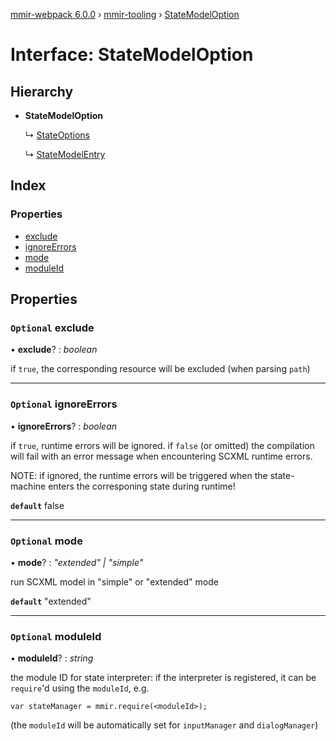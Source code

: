 [mmir-webpack 6.0.0](../README.md) › [mmir-tooling](../modules/mmir_tooling.md) › [StateModelOption](mmir_tooling.statemodeloption.md)

# Interface: StateModelOption

## Hierarchy

* **StateModelOption**

  ↳ [StateOptions](mmir_tooling.stateoptions.md)

  ↳ [StateModelEntry](mmir_tooling.statemodelentry.md)

## Index

### Properties

* [exclude](mmir_tooling.statemodeloption.md#optional-exclude)
* [ignoreErrors](mmir_tooling.statemodeloption.md#optional-ignoreerrors)
* [mode](mmir_tooling.statemodeloption.md#optional-mode)
* [moduleId](mmir_tooling.statemodeloption.md#optional-moduleid)

## Properties

### `Optional` exclude

• **exclude**? : *boolean*

if `true`, the corresponding resource will be excluded (when parsing `path`)

___

### `Optional` ignoreErrors

• **ignoreErrors**? : *boolean*

if `true`, runtime errors will be ignored.
 if `false` (or omitted) the compilation will fail with an error message
 when encountering SCXML runtime errors.

NOTE: if ignored, the runtime errors will be triggered when the state-machine
      enters the corresponing state during runtime!

**`default`** false

___

### `Optional` mode

• **mode**? : *"extended" | "simple"*

run SCXML model in "simple" or "extended" mode

**`default`** "extended"

___

### `Optional` moduleId

• **moduleId**? : *string*

the module ID for state interpreter:
if the interpreter is registered, it can be `require`'d using the `moduleId`, e.g.
```
var stateManager = mmir.require(<moduleId>);
```

(the `moduleId` will be automatically set for `inputManager` and `dialogManager`)
